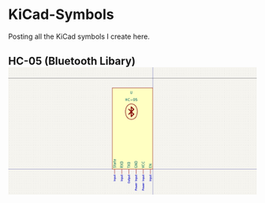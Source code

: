 # KiCad-Symbols
Posting all the KiCad symbols I create here.

<h2>HC-05 (Bluetooth Libary)</2>
<img src="HC-05.png">
